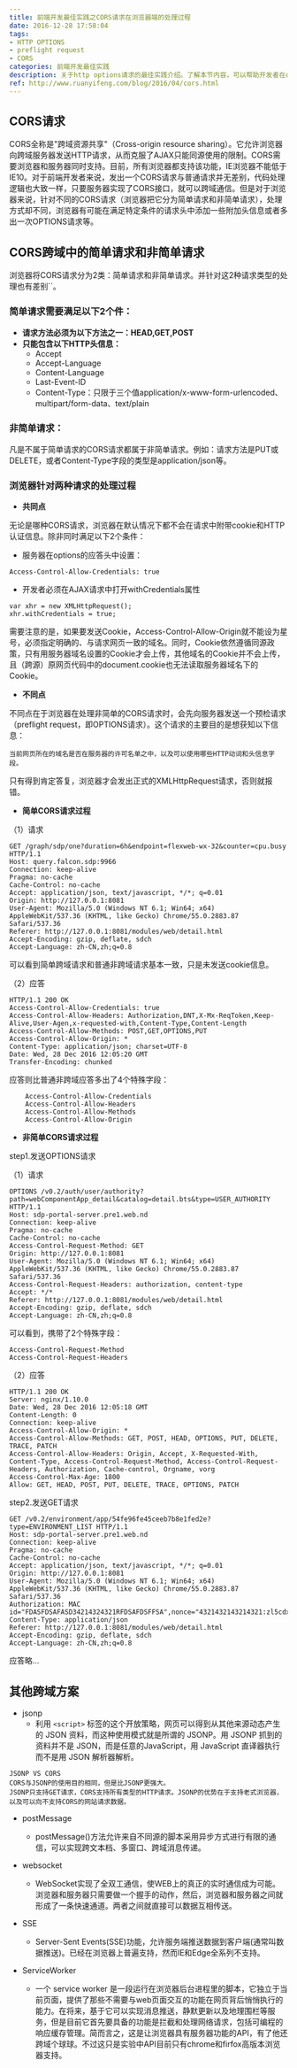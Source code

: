 ```yaml
---
title: 前端开发最佳实践之CORS请求在浏览器端的处理过程
date: 2016-12-28 17:58:04
tags:
- HTTP OPTIONS
- preflight request
- CORS
categories: 前端开发最佳实践
description: 关于http options请求的最佳实践介绍。了解本节内容，可以帮助开发者在coding中涉及CORS跨域请求时，避免由于请求参数错误或多余导致冗余请求的情况，从而使代码效率更高。
ref: http://www.ruanyifeng.com/blog/2016/04/cors.html
---
```

## CORS请求
CORS全称是"跨域资源共享"（Cross-origin resource sharing）。它允许浏览器向跨域服务器发送HTTP请求，从而克服了AJAX只能同源使用的限制。CORS需要浏览器和服务器同时支持。目前，所有浏览器都支持该功能，IE浏览器不能低于IE10。对于前端开发者来说，发出一个CORS请求与普通请求并无差别，代码处理逻辑也大致一样，只要服务器实现了CORS接口，就可以跨域通信。但是对于浏览器来说，针对不同的CORS请求（浏览器把它分为简单请求和非简单请求），处理方式却不同，浏览器有可能在满足特定条件的请求头中添加一些附加头信息或者多出一次OPTIONS请求等。

## CORS跨域中的简单请求和非简单请求
浏览器将CORS请求分为2类：简单请求和非简单请求。并针对这2种请求类型的处理也有差别``。

### 简单请求需要满足以下2个件：
- **请求方法必须为以下方法之一：HEAD,GET,POST**
- **只能包含以下HTTP头信息：**
    - Accept
    - Accept-Language
    - Content-Language
    - Last-Event-ID
    - Content-Type：只限于三个值application/x-www-form-urlencoded、multipart/form-data、text/plain

### 非简单请求：
凡是不属于简单请求的CORS请求都属于非简单请求。例如：请求方法是PUT或DELETE，或者Content-Type字段的类型是application/json等。

### 浏览器针对两种请求的处理过程
- **共同点**

无论是哪种CORS请求，浏览器在默认情况下都不会在请求中附带cookie和HTTP认证信息。除非同时满足以下2个条件：
- 服务器在options的应答头中设置：
```
Access-Control-Allow-Credentials: true
```
- 开发者必须在AJAX请求中打开withCredentials属性
```
var xhr = new XMLHttpRequest();
xhr.withCredentials = true;
```

需要注意的是，如果要发送Cookie，Access-Control-Allow-Origin就不能设为星号，必须指定明确的、与请求网页一致的域名。同时，Cookie依然遵循同源政策，只有用服务器域名设置的Cookie才会上传，其他域名的Cookie并不会上传，且（跨源）原网页代码中的document.cookie也无法读取服务器域名下的Cookie。

- **不同点**

不同点在于浏览器在处理非简单的CORS请求时，会先向服务器发送一个预检请求（preflight request，即OPTIONS请求）。这个请求的主要目的是想获知以下信息：
```
当前网页所在的域名是否在服务器的许可名单之中，以及可以使用哪些HTTP动词和头信息字段。
```

只有得到肯定答复，浏览器才会发出正式的XMLHttpRequest请求，否则就报错。

- **简单CORS请求过程**

 （1）请求
```
GET /graph/sdp/one?duration=6h&endpoint=flexweb-wx-32&counter=cpu.busy HTTP/1.1
Host: query.falcon.sdp:9966
Connection: keep-alive
Pragma: no-cache
Cache-Control: no-cache
Accept: application/json, text/javascript, */*; q=0.01
Origin: http://127.0.0.1:8081
User-Agent: Mozilla/5.0 (Windows NT 6.1; Win64; x64) AppleWebKit/537.36 (KHTML, like Gecko) Chrome/55.0.2883.87 Safari/537.36
Referer: http://127.0.0.1:8081/modules/web/detail.html
Accept-Encoding: gzip, deflate, sdch
Accept-Language: zh-CN,zh;q=0.8
```

可以看到简单跨域请求和普通非跨域请求基本一致，只是未发送cookie信息。

 （2）应答
    
```
HTTP/1.1 200 OK
Access-Control-Allow-Credentials: true
Access-Control-Allow-Headers: Authorization,DNT,X-Mx-ReqToken,Keep-Alive,User-Agen,x-requested-with,Content-Type,Content-Length
Access-Control-Allow-Methods: POST,GET,OPTIONS,PUT
Access-Control-Allow-Origin: *
Content-Type: application/json; charset=UTF-8
Date: Wed, 28 Dec 2016 12:05:20 GMT
Transfer-Encoding: chunked
```

应答则比普通非跨域应答多出了4个特殊字段：
```
    Access-Control-Allow-Credentials
    Access-Control-Allow-Headers
    Access-Control-Allow-Methods
    Access-Control-Allow-Origin
```

- **非简单CORS请求过程**

step1.发送OPTIONS请求

（1）请求
```
OPTIONS /v0.2/auth/user/authority?path=webComponentApp_detail&catalog=detail.bts&type=USER_AUTHORITY HTTP/1.1
Host: sdp-portal-server.pre1.web.nd
Connection: keep-alive
Pragma: no-cache
Cache-Control: no-cache
Access-Control-Request-Method: GET
Origin: http://127.0.0.1:8081
User-Agent: Mozilla/5.0 (Windows NT 6.1; Win64; x64) AppleWebKit/537.36 (KHTML, like Gecko) Chrome/55.0.2883.87 Safari/537.36
Access-Control-Request-Headers: authorization, content-type
Accept: */*
Referer: http://127.0.0.1:8081/modules/web/detail.html
Accept-Encoding: gzip, deflate, sdch
Accept-Language: zh-CN,zh;q=0.8
```

可以看到，携带了2个特殊字段：
```
Access-Control-Request-Method
Access-Control-Request-Headers
```

（2）应答

```
HTTP/1.1 200 OK
Server: nginx/1.10.0
Date: Wed, 28 Dec 2016 12:05:18 GMT
Content-Length: 0
Connection: keep-alive
Access-Control-Allow-Origin: *
Access-Control-Allow-Methods: GET, POST, HEAD, OPTIONS, PUT, DELETE, TRACE, PATCH
Access-Control-Allow-Headers: Origin, Accept, X-Requested-With, Content-Type, Access-Control-Request-Method, Access-Control-Request-Headers, Authorization, Cache-control, Orgname, vorg
Access-Control-Max-Age: 1800
Allow: GET, HEAD, POST, PUT, DELETE, TRACE, OPTIONS, PATCH
```

step2.发送GET请求

```
GET /v0.2/environment/app/54fe96fe45ceeb7b8e1fed2e?type=ENVIRONMENT_LIST HTTP/1.1
Host: sdp-portal-server.pre1.web.nd
Connection: keep-alive
Pragma: no-cache
Cache-Control: no-cache
Accept: application/json, text/javascript, */*; q=0.01
Origin: http://127.0.0.1:8081
User-Agent: Mozilla/5.0 (Windows NT 6.1; Win64; x64) AppleWebKit/537.36 (KHTML, like Gecko) Chrome/55.0.2883.87 Safari/537.36
Authorization: MAC id="FDASFDSAFASD34214324321RFDSAFDSFFSA",nonce="4321432143214321:zl5cdxxxx",mac="FDSAFDSAFDSAFDSA+D9qsCal1I+tsWAZXtPfl07uI="
Content-Type: application/json
Referer: http://127.0.0.1:8081/modules/web/detail.html
Accept-Encoding: gzip, deflate, sdch
Accept-Language: zh-CN,zh;q=0.8
```
应答略...

## 其他跨域方案
- jsonp
    - 利用 `<script>` 标签的这个开放策略，网页可以得到从其他来源动态产生的 JSON 资料，而这种使用模式就是所谓的 JSONP。用 JSONP 抓到的资料并不是 JSON，而是任意的JavaScript，用 JavaScript 直译器执行而不是用 JSON 解析器解析。

```
JSONP VS CORS
CORS与JSONP的使用目的相同，但是比JSONP更强大。
JSONP只支持GET请求，CORS支持所有类型的HTTP请求。JSONP的优势在于支持老式浏览器，以及可以向不支持CORS的网站请求数据。
```

- postMessage

    - postMessage()方法允许来自不同源的脚本采用异步方式进行有限的通信，可以实现跨文本档、多窗口、跨域消息传递。  

- websocket

    - WebSocket实现了全双工通信，使WEB上的真正的实时通信成为可能。浏览器和服务器只需要做一个握手的动作，然后，浏览器和服务器之间就形成了一条快速通道。两者之间就直接可以数据互相传送。  

- SSE

    - Server-Sent Events(SSE)功能，允许服务端推送数据到客户端(通常叫数据推送)。已经在浏览器上普遍支持，然而IE和Edge全系列不支持。

- ServiceWorker

    - 一个 service worker 是一段运行在浏览器后台进程里的脚本，它独立于当前页面，提供了那些不需要与web页面交互的功能在网页背后悄悄执行的能力。在将来，基于它可以实现消息推送，静默更新以及地理围栏等服务，但是目前它首先要具备的功能是拦截和处理网络请求，包括可编程的响应缓存管理。简而言之，这是让浏览器具有服务器功能的API，有了他还跨域个球球。不过这只是实验中API目前只有chrome和firfox高版本浏览器支持。   